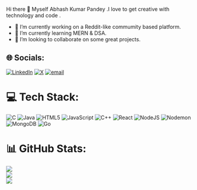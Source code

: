 Hi there 👋 Myself Abhash Kumar Pandey .I love to get creative with technology and code .

- 🔭 I’m currently working on a Reddit-like commumity based platform.
- 🌱 I’m currently learning MERN & DSA.
- 👯 I’m looking to collaborate on some great projects.


## 🌐 Socials:
[![LinkedIn](https://img.shields.io/badge/LinkedIn-%230077B5.svg?logo=linkedin&logoColor=white)](https://linkedin.com/in/https://www.linkedin.com/in/abhash-pandey-6142a5272/) [![X](https://img.shields.io/badge/X-black.svg?logo=X&logoColor=white)](https://x.com/https://x.com/AbhashKrpandey) [![email](https://img.shields.io/badge/Email-D14836?logo=gmail&logoColor=white)](mailto:abhashkrpandey4@gmail.com)

# 💻 Tech Stack:
![C](https://img.shields.io/badge/c-%2300599C.svg?style=for-the-badge&logo=c&logoColor=white) ![Java](https://img.shields.io/badge/java-%23ED8B00.svg?style=for-the-badge&logo=openjdk&logoColor=white) ![HTML5](https://img.shields.io/badge/html5-%23E34F26.svg?style=for-the-badge&logo=html5&logoColor=white) ![JavaScript](https://img.shields.io/badge/javascript-%23323330.svg?style=for-the-badge&logo=javascript&logoColor=%23F7DF1E) ![C++](https://img.shields.io/badge/c++-%2300599C.svg?style=for-the-badge&logo=c%2B%2B&logoColor=white) ![React](https://img.shields.io/badge/react-%2320232a.svg?style=for-the-badge&logo=react&logoColor=%2361DAFB) ![NodeJS](https://img.shields.io/badge/node.js-6DA55F?style=for-the-badge&logo=node.js&logoColor=white) ![Nodemon](https://img.shields.io/badge/NODEMON-%23323330.svg?style=for-the-badge&logo=nodemon&logoColor=%BBDEAD) ![MongoDB](https://img.shields.io/badge/MongoDB-%234ea94b.svg?style=for-the-badge&logo=mongodb&logoColor=white) ![Go](https://img.shields.io/badge/go-%2300ADD8.svg?style=for-the-badge&logo=go&logoColor=white)
# 📊 GitHub Stats:
![](https://github-readme-stats.vercel.app/api?username=abhashkrpandey&theme=transparent&hide_border=false&include_all_commits=false&count_private=false)<br/>
![](https://nirzak-streak-stats.vercel.app/?user=abhashkrpandey&theme=transparent&hide_border=false)<br/>
![](https://github-readme-stats.vercel.app/api/top-langs/?username=abhashkrpandey&theme=transparent&hide_border=false&include_all_commits=false&count_private=false&layout=compact)

<!-- Proudly created with GPRM ( https://gprm.itsvg.in ) -->
